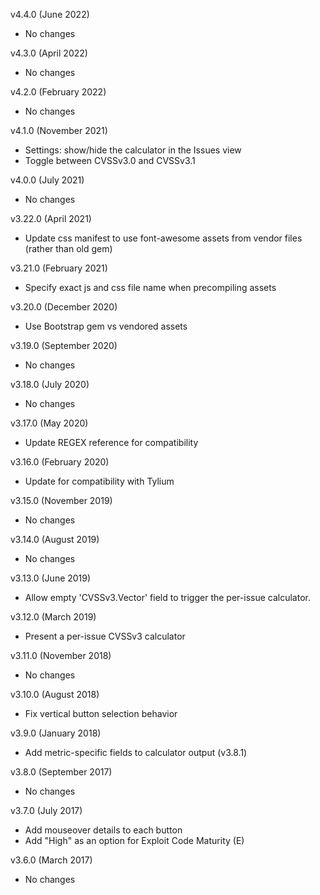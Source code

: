v4.4.0 (June 2022)
  - No changes

v4.3.0 (April 2022)
  - No changes

v4.2.0 (February 2022)
  - No changes

v4.1.0 (November 2021)
  - Settings: show/hide the calculator in the Issues view
  - Toggle between CVSSv3.0 and CVSSv3.1

v4.0.0 (July 2021)
  - No changes

v3.22.0 (April 2021)
  - Update css manifest to use font-awesome assets from vendor files (rather than old gem)

v3.21.0 (February 2021)
  - Specify exact js and css file name when precompiling assets

v3.20.0 (December 2020)
  - Use Bootstrap gem vs vendored assets

v3.19.0 (September 2020)
  - No changes

v3.18.0 (July 2020)
  - No changes

v3.17.0 (May 2020)
  - Update REGEX reference for compatibility

v3.16.0 (February 2020)
  - Update for compatibility with Tylium

v3.15.0 (November 2019)
  - No changes

v3.14.0 (August 2019)
  - No changes

v3.13.0 (June 2019)
  - Allow empty 'CVSSv3.Vector' field to trigger the per-issue calculator.

v3.12.0 (March 2019)
  - Present a per-issue CVSSv3 calculator

v3.11.0 (November 2018)
  - No changes

v3.10.0 (August 2018)
  - Fix vertical button selection behavior

v3.9.0 (January 2018)
  - Add metric-specific fields to calculator output (v3.8.1)

v3.8.0 (September 2017)
  - No changes

v3.7.0 (July 2017)
  - Add mouseover details to each button
  - Add "High" as an option for Exploit Code Maturity (E)

v3.6.0 (March 2017)
  - No changes
